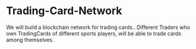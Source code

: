 # Trading-Card-Network
We will build a blockchain network for trading cards.. Different Traders who own TradingCards of different sports players, will be able to trade cards among themselves.
